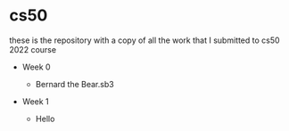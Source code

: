 # cs50
these is the repository with a copy of all the work that I submitted to cs50 2022 course 

- Week 0
  - Bernard the Bear.sb3

- Week 1
  - Hello
